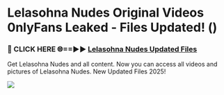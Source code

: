 # Lelasohna Nudes Original Videos 0nlyFans Leaked - Files Updated! ()

<h3>🔴 CLICK HERE 🌐==►► <a href="https://tinyurl.com/2p9ay9w9" rel="nofollow">Lelasohna Nudes Updated Files</a></h3>

Get Lelasohna Nudes and all content. Now you can access all videos and pictures of Lelasohna Nudes. New Updated Files 2025!

[![](https://i.imgur.com/KQgVmj3.gif)](https://tinyurl.com/2p9ay9w9)
